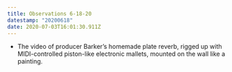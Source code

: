 ```yaml
---
title: Observations 6-18-20
datestamp: "20200618"
date: 2020-07-03T16:01:30.911Z
---
```

- The video of producer Barker’s homemade plate reverb, rigged up with MIDI-controlled piston-like electronic mallets, mounted on the wall like a painting.